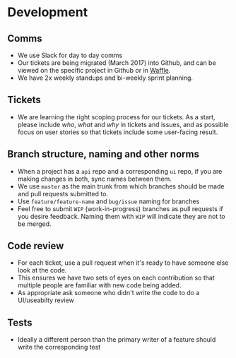 # Development

## Comms

* We use Slack for day to day comms
* Our tickets are being migrated \(March 2017\) into Github, and can be viewed on the specific project in Github or in [Waffle](https://waffle.io/cobudget/). 
* We have 2x weekly standups and bi-weekly sprint planning.

## Tickets

* We are learning the right scoping process for our tickets. As a start, please include _who_, _what_ and _why_ in tickets and issues, and as possible focus on user stories so that tickets include some user-facing result. 

## Branch structure, naming and other norms

* When a project has a `api` repo and a corresponding `ui` repo, if you are making changes in both, sync names between them. 
* We use `master` as the main trunk from which branches should be made and pull requests submitted to. 
* Use `feature/feature-name` and `bug/issue` naming for branches
* Feel free to submit `WIP` \(work-in-progress\) branches as pull requests if you desire feedback. Naming them with `WIP` will indicate they are not to be merged.   

## Code review

* For each ticket, use a pull request when it's ready to have someone else look at the code.
* This ensures we have two sets of eyes on each contribution so that multiple people are familiar with new code being added.
* As appropriate ask someone who didn't write the code to do a UI/useabilty review

## Tests

* Ideally a different person than the primary writer of a feature should write the corresponding test


